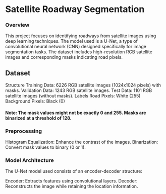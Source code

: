 # Satellite Roadway Segmentation

### Overview

This project focuses on identifying roadways from satellite images using deep learning techniques. The model used is a U-Net, a type of convolutional neural network (CNN) designed specifically for image segmentation tasks. The dataset includes high-resolution RGB satellite images and corresponding masks indicating road pixels.

## Dataset
Structure
Training Data: 6226 RGB satellite images (1024x1024 pixels) with masks.
Validation Data: 1243 RGB satellite images.
Test Data: 1101 RGB satellite images (without masks).
Labels
Road Pixels: White (255)
Background Pixels: Black (0)
#### Note: The mask values might not be exactly 0 and 255. Masks are binarized at a threshold of 128.

### Preprocessing

Histogram Equalization: Enhance the contrast of the images.
Binarization: Convert mask values to binary (0 or 1).

### Model Architecture
The U-Net model used consists of an encoder-decoder structure:

Encoder: Extracts features using convolutional layers.
Decoder: Reconstructs the image while retaining the location information.


